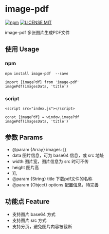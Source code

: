 # image-pdf

[![npm](https://img.shields.io/npm/v/image-pdf.svg)](https://www.npmjs.com/package/image-pdf) 
[![LICENSE MIT](https://img.shields.io/npm/l/image-pdf.svg)](https://www.npmjs.com/package/image-pdf)

image-pdf 多张图片生成PDF文件

## 使用 Usage

### npm
```
npm install image-pdf  --save

import {imagePdf} from 'image-pdf'
imagePdf(imagesData, 'title')
```

### script
```
<script src="index.js"></script>

const {imagePdf} = window.imagePdf
imagePdf(imagesData, 'title')
```

## 参数 Params
* @param {Array} images: [{
*  data 图片信息，可为 base64 信息，或 src 地址
*  width 图片宽，图片信息为 src 时可不传
*  height 图片高
* }],
* @param {String} title 下载pdf文件的名称
* @param {Object} options 配置信息，待完善

## 功能点 Feature
* 支持图片 base64 方式
* 支持图片 src 方式
* 支持分页，避免图片内容被截断